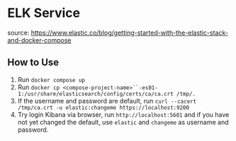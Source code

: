 # ELK Service

source: https://www.elastic.co/blog/getting-started-with-the-elastic-stack-and-docker-compose

## How to Use

1. Run `docker compose up`
2. Run `docker cp <compose-project-name>``-es01-1:/usr/share/elasticsearch/config/certs/ca/ca.crt /tmp/.`
3. If the username and password are default, run `curl --cacert /tmp/ca.crt -u elastic:changeme https://localhost:9200`
4. Try login Kibana via browser, run `http://localhost:5601` and if you have not yet changed the default, use `elastic` and `changeme` as username and password.

